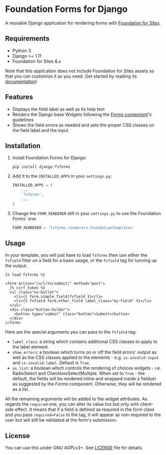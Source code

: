 Foundation Forms for Django
===========================

A reusable Django application for rendering forms with [Foundation for Sites][].

[Foundation for Sites]: http://foundation.zurb.com/sites/docs/

Requirements
------------

- Python 3
- Django >= 1.11
- Foundation for Sites 6.x

Note that this application does not include Foundation for Sites assets so that
you can customize it as you need. Get started by reading its [documentation][]!

[documentation]: http://foundation.zurb.com/sites/getting-started.html

Features
--------

* Displays the field label as well as its help text
* Renders the Django base Widgets following the [Forms component][]'s guidelines
* Shows the field errors as needed and sets the proper CSS classes on the field
  label and the input

[Forms component]: http://foundation.zurb.com/sites/docs/forms.html

Installation
------------

1.  Install Foundation Forms for Django:

        pip install django-fsforms

2.  Add it to the `INSTALLED_APPS` in your `settings.py`:

    ```python
    INSTALLED_APPS = (
        ...
        'fsforms',
        ...
    )
    ```

3. Change the `FORM_RENDERER` still in your `settings.py` to use the
   Foundation Forms' one:

    ```python
    FORM_RENDERER = 'fsforms.renderers.FoundationTemplates'
    ```

Usage
-----

In your template, you will just have to load `fsforms` then use either the
`fsfield` filter on a field for a basic usage, or the `fsfield` tag for
tunning up the output.

```django
{% load fsforms %}

<form action="/url/to/submit/" method="post">
  {% csrf_token %}
  <ul class="no-bullet">
    <li>{{ form.simple_field|fsfield }}</li>
    <li>{% fsfield form.other_field label_class="my-field" %}</li>
  </ul>
  <div class="button-holder">
    <button type="submit" class="button">Submit</button>
  </div>
</form>
```

Here are the special arguments you can pass to the `fsfield` tag:
- `label_class`: a string which contains additional CSS classes to apply to
  the label element.
- `show_errors`: a boolean which turns on or off the field errors' output as
  well as the CSS classes applied to the elements - e.g. `is-invalid-input`
  and `is-invalid-label`. Default is `True`.
- `as_list`: a boolean which controls the rendering of choices widgets - i.e.
  RadioSelect and CheckboxSelectMultiple. When set to `True` - the default,
  the fields will be rendered inline and wrapped inside a fieldset as suggested
  by the Forms component. Otherwise, they will be rendered as a list.

All the remaining arguments will be added to the widget attributes. As regards
the `required` one, you can alter its value too but only with client-side
effect. It means that if a field is defined as required in the form class and
you pass `required=False` to the tag, it will appear as non-required to the
user but will still be validated at the form's submission.

License
-------

You can use this under GNU AGPLv3+. See [LICENSE](LICENSE) file for details.
